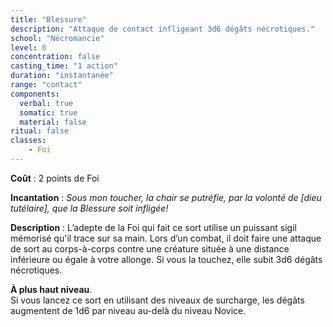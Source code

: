 ```yaml
---
title: "Blessure"
description: "Attaque de contact infligeant 3d6 dégâts nécrotiques."
school: "Nécromancie"
level: 0
concentration: false
casting_time: "1 action"
duration: "instantanée"
range: "contact"
components:
  verbal: true
  somatic: true
  material: false
ritual: false
classes:
    - Foi
---
```

**Coût** : 2 points de Foi  

**Incantation** : *Sous mon toucher, la chair se putréfie, par la volonté de [dieu tutélaire], que la Blessure soit infligée!*    

**Description** : L’adepte de la Foi qui fait ce sort utilise un puissant sigil mémorisé qu'il trace sur sa main. Lors d’un combat, il doit faire  une attaque de sort au corps-à-corps contre une créature située à une distance inférieure ou égale à votre allonge. Si vous la touchez, elle subit 3d6 dégâts nécrotiques.  

**À plus haut niveau**.  
Si vous lancez ce sort en utilisant des niveaux de surcharge, les dégâts augmentent de 1d6 par niveau au-delà du niveau Novice.  
